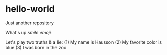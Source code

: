 # hello-world
Just another repository

What's up *smile emoji*

Let's play two truths & a lie:
(1) My name is Hausson
(2) My favorite color is blue
(3) I was born in the zoo
